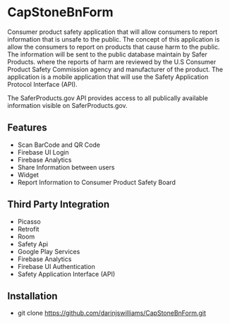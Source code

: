 # CapStoneBnForm

Consumer product safety application that will allow consumers to report information that is unsafe to the public. The concept of this application is allow the consumers to report on products that cause harm to the public. The information will be sent to the public database maintain by Safer Products.
where the reports of harm are reviewed by the U.S Consumer Product Safety Commission agency and manufacturer of the product. The application is a mobile application that will use the Safety Application Protocol Interface (API).

The SaferProducts.gov API provides access to all publically available information visible on SaferProducts.gov.

## Features
- Scan BarCode and QR Code
- Firebase UI Login
- Firebase Analytics
- Share Information between users
- Widget
- Report Information to Consumer Product Safety Board

## Third Party Integration
- Picasso
- Retrofit
- Room
- Safety Api
- Google Play Services
- Firebase Analytics
- Firebase UI Authentication
- Safety Application Interface (API)


## Installation

* git clone https://github.com/darinjswilliams/CapStoneBnForm.git

